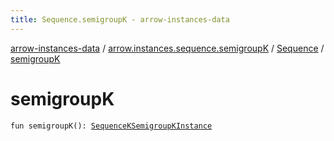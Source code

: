 ```yaml
---
title: Sequence.semigroupK - arrow-instances-data
---
```


[arrow-instances-data](../../index.html) / [arrow.instances.sequence.semigroupK](../index.html) / [Sequence](index.html) / [semigroupK](./semigroup-k.html)

# semigroupK

`fun semigroupK(): `[`SequenceKSemigroupKInstance`](../../arrow.instances/-sequence-k-semigroup-k-instance/index.html)